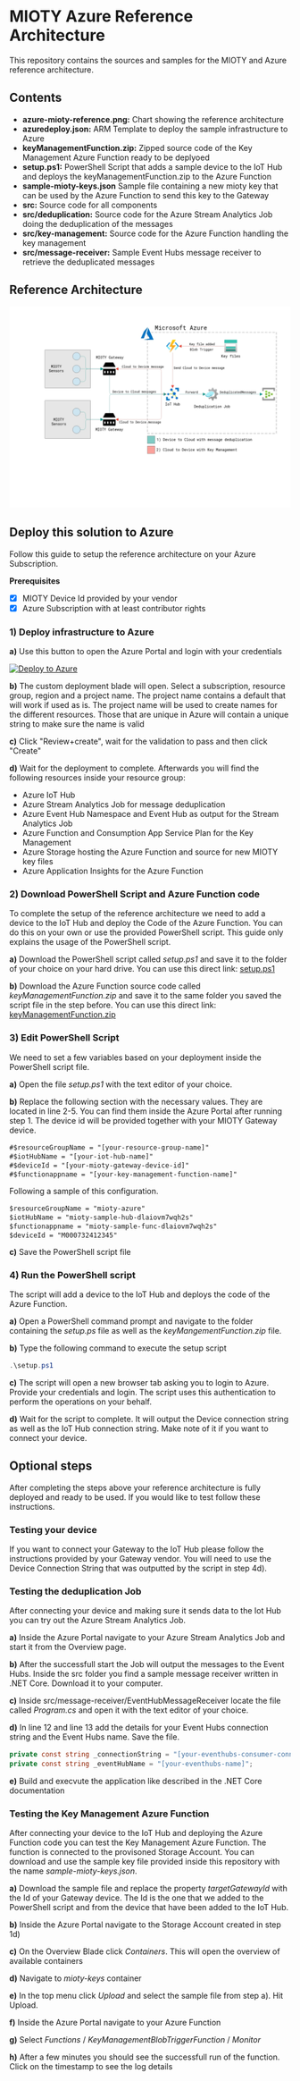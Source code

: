 # MIOTY Azure Reference Architecture

This repository contains the sources and samples for the MIOTY and Azure reference architecture.

## Contents

- **azure-mioty-reference.png:** Chart showing the reference architecture
- **azuredeploy.json:** ARM Template to deploy the sample infrastructure to Azure
- **keyManagementFunction.zip:** Zipped source code of the Key Management Azure Function ready to be deplyoed
- **setup.ps1:** PowerShell Script that adds a sample device to the IoT Hub and deploys the keyManagementFunction.zip to the Azure Function
- **sample-mioty-keys.json** Sample file containing a new mioty key that can be used by the Azure Function to send this key to the Gateway
- **src:** Source code for all components
- **src/deduplication:** Source code for the Azure Stream Analytics Job doing the deduplication of the messages
- **src/key-management:** Source code for the Azure Function handling the key management
- **src/message-receiver:** Sample Event Hubs message receiver to retrieve the deduplicated messages

## Reference Architecture

![azure-mioty-reference](azure-mioty-reference.png)

## Deploy this solution to Azure

Follow this guide to setup the reference architecture on your Azure Subscription.

**Prerequisites**

- [x] MIOTY Device Id provided by your vendor
- [x] Azure Subscription with at least contributor rights

### 1) Deploy infrastructure to Azure

**a)** Use this button to open the Azure Portal and login with your credentials

[![Deploy to Azure](https://aka.ms/deploytoazurebutton)](https://portal.azure.com/#create/Microsoft.Template/uri/https%3A%2F%2Fraw.githubusercontent.com%2FTorbenWerner-MSFT%2Fmioty-sample%2Fdevelop%2Fazuredeploy.json)

**b)** The custom deployment blade will open. Select a subscription, resource group, region and a project name. The project name contains a default that will work if used as is. The project name will be used to create names for the different resources. Those that are unique in Azure will contain a unique string to make sure the name is valid

**c)** Click "Review+create", wait for the validation to pass and then click "Create"

**d)** Wait for the deployment to complete. Afterwards you will find the following resources inside your resource group:

* Azure IoT Hub
* Azure Stream Analytics Job for message deduplication
* Azure Event Hub Namespace and Event Hub as output for the Stream Analytics Job
* Azure Function and Consumption App Service Plan for the Key Management
* Azure Storage hosting the Azure Function and source for new MIOTY key files
* Azure Application Insights for the Azure Function

### 2) Download PowerShell Script and Azure Function code

To complete the setup of the reference architecture we need to add a device to the IoT Hub and deploy the Code of the Azure Function. You can do this on your own or use the provided PowerShell script. This guide only explains the usage of the PowerShell script.

**a)** Download the PowerShell script called *setup.ps1* and save it to the folder of your choice on your hard drive. You can use this direct link:
[setup.ps1](https://raw.githubusercontent.com/TorbenWerner-MSFT/mioty-sample/develop/setup.ps1)

**b)** Download the Azure Function source code called *keyManagementFunction.zip* and save it to the same folder you saved the script file in the step before. You can use this direct link:
[keyManagementFunction.zip](https://github.com/TorbenWerner-MSFT/mioty-sample/raw/develop/keyManagementFunction.zip)

### 3) Edit PowerShell Script

We need to set a few variables based on your deployment inside the PowerShell script file.

**a)** Open the file *setup.ps1* with the text editor of your choice. 

**b)** Replace the following section with the necessary values. They are located in line 2-5. You can find them inside the Azure Portal after running step 1. The device id will be provided together with your MIOTY Gateway device.

```
#$resourceGroupName = "[your-resource-group-name]"
#$iotHubName = "[your-iot-hub-name]"
#$deviceId = "[your-mioty-gateway-device-id]"
#$functionappname = "[your-key-management-function-name]"
```

Following a sample of this configuration.

```
$resourceGroupName = "mioty-azure"
$iotHubName = "mioty-sample-hub-dlaiovm7wqh2s"
$functionappname = "mioty-sample-func-dlaiovm7wqh2s"
$deviceId = "M000732412345"
```

**c)** Save the PowerShell script file

### 4) Run the PowerShell script

The script will add a device to the IoT Hub and deploys the code of the Azure Function.

**a)** Open a PowerShell command prompt and navigate to the folder containing the *setup.ps* file as well as the *keyMangementFunction.zip* file.

**b)** Type the following command to execute the setup script

```powershell
.\setup.ps1
```

**c)** The script will open a new browser tab asking you to login to Azure. Provide your credentials and login. The script uses this authentication to perform the operations on your behalf.

**d)** Wait for the script to complete. It will output the Device connection string as well as the IoT Hub connection string. Make note of it if you want to connect your device.

## Optional steps

After completing the steps above your reference architecture is fully deployed and ready to be used. If you would like to test follow these instructions.

### Testing your device

If you want to connect your Gateway to the IoT Hub please follow the instructions provided by your Gateway vendor. You will need to use the Device Connection String that was outputted by the script in step 4d).

### Testing the deduplication Job

After connecting your device and making sure it sends data to the Iot Hub you can try out the Azure Stream Analytics Job. 

**a)** Inside the Azure Portal navigate to your Azure Stream Analytics Job and start it from the Overview page. 

**b)** After the successfull start the Job will output the messages to the Event Hubs. Inside the src folder you find a sample message receiver written in .NET Core. Download it to your computer.

**c)** Inside src/message-receiver/EventHubMessageReceiver locate the file called *Program.cs* and open it with the text editor of your choice.

**d)** In line 12 and line 13 add the details for your Event Hubs connection string and the Event Hubs name. Save the file.

```csharp
private const string _connectionString = "[your-eventhubs-consumer-connection-string]";
private const string _eventHubName = "[your-eventhubs-name]";
```

**e)** Build and execvute the application like described in the .NET Core documentation

### Testing the Key Management Azure Function

After connecting your device to the IoT Hub and deploying the Azure Function code you can test the Key Management Azure Function. The function is connected to the provisoned Storage Account. You can download and use the sample key file provided inside this repository with the name *sample-mioty-keys.json*.

**a)** Download the sample file and replace the property *targetGatewayId* with the Id of your Gateway device. The Id is the one that we added to the PowerShell script and from the device that have been added to the IoT Hub.

**b)** Inside the Azure Portal navigate to the Storage Account created in step 1d)

**c)** On the Overview Blade click *Containers*. This will open the overview of available containers

**d)** Navigate to *mioty-keys* container

**e)** In the top menu click *Upload* and select the sample file from step a). Hit Upload.

**f)** Inside the Azure Portal navigate to your Azure Function

**g)** Select *Functions* / *KeyManagementBlobTriggerFunction* / *Monitor*

**h)** After a few minutes you should see the successfull run of the function. Click on the timestamp to see the log details 